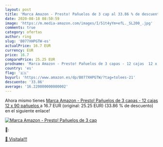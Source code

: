 ```yaml
---
layout: post
title: 'Marca Amazon - Presto! Pañuelos de 3 cap al 33.86 % de descuento'
date: 2020-08-18 08:50:59
image: 'https://m.media-amazon.com/images/I/51t4yYm+efL._SL200_.jpg'
comments: true
category: ofertas
author: ring
slug: 'B077XHPGTW-es'
actualPrice: 16.7 EUR
currency: EUR
price: 16.7
comparePrice: 25.25 EUR
prodname: 'Marca Amazon - Presto! Pañuelos de 3 capas - 12 cajas  12 x 90 pañuelos '
country: 'es'
flag: '🇪🇸'
buyurl: 'https://www.amazon.es/dp/B077XHPGTW/?tag=tolees-21'
descuento: '33.86'
average: '16.220000000000002'
---
```


Ahora mismo tienes [Marca Amazon - Presto! Pañuelos de 3 capas - 12 cajas  12 x 90 pañuelos ](https://www.amazon.es/dp/B077XHPGTW/?tag=tolees-21) a 16.7 EUR (original: 25.25 EUR) (33.86 %  de descuento) en el siguiente enlace!

[![Marca Amazon - Presto! Pañuelos de 3 cap](https://m.media-amazon.com/images/I/51t4yYm+efL._SL200_.jpg)](https://www.amazon.es/dp/B077XHPGTW/?tag=tolees-21)

🔎:


[🛒 Visítala!!!](https://www.amazon.es/dp/B077XHPGTW/?tag=tolees-21)

